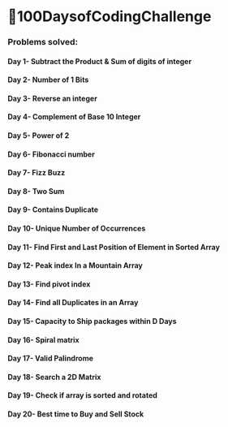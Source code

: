 <h1>🚀100DaysofCodingChallenge</h1>
<h3>Problems solved:</h3>
<h4><b>Day 1-</b> Subtract the Product & Sum of digits of integer </h4>
<h4><b>Day 2-</b> Number of 1 Bits</h4>
<h4><b>Day 3-</b> Reverse an integer</h4>
<h4><b>Day 4-</b> Complement of Base 10 Integer </h4>
<h4><b>Day 5-</b> Power of 2</h4>
<h4><b>Day 6-</b> Fibonacci number</h4>
<h4><b>Day 7-</b> Fizz Buzz</h4>
<h4><b>Day 8-</b> Two Sum</h4>
<h4><b>Day 9-</b> Contains Duplicate</h4>
<h4><b>Day 10-</b> Unique Number of Occurrences</h4>
<h4><b>Day 11-</b> Find First and Last Position of Element in Sorted Array </h4>
<h4><b>Day 12-</b> Peak index In a Mountain Array</h4>
<h4><b>Day 13-</b> Find pivot index</h4>
<h4><b>Day 14-</b> Find all Duplicates in an Array</h4>
<h4><b>Day 15-</b> Capacity to Ship packages within D Days</h4>
<h4><b>Day 16-</b> Spiral matrix</h4>
<h4><b>Day 17-</b> Valid Palindrome</h4>
<h4><b>Day 18-</b> Search a 2D Matrix</h4>
<h4><b>Day 19-</b> Check if array is sorted and rotated</h4>
<h4><b>Day 20-</b> Best time to Buy and Sell Stock</h4>



